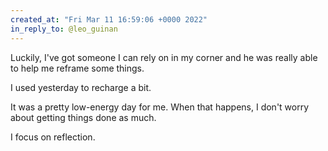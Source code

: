 ```yaml
---
created_at: "Fri Mar 11 16:59:06 +0000 2022"
in_reply_to: @leo_guinan
---
```


Luckily, I've got someone I can rely on in my corner and he was really able to help me reframe some things. 

I used yesterday to recharge a bit. 

It was a pretty low-energy day for me. When that happens, I don't worry about  getting things done as much.

I focus on reflection.